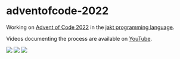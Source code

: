 # adventofcode-2022

Working on [Advent of Code 2022](https://adventofcode.com/2022) in the [jakt programming language](https://github.com/SerenityOS/jakt).

Videos documenting the process are available on [YouTube](https://www.youtube.com/playlist?list=PL5r5Q39GjMDcwBb9stbIusb4hfUdJWdhW).

![](https://img.shields.io/badge/day%20📅-11-blue)
![](https://img.shields.io/badge/stars%20⭐-21-yellow)
![](https://img.shields.io/badge/days%20completed-10-red)
